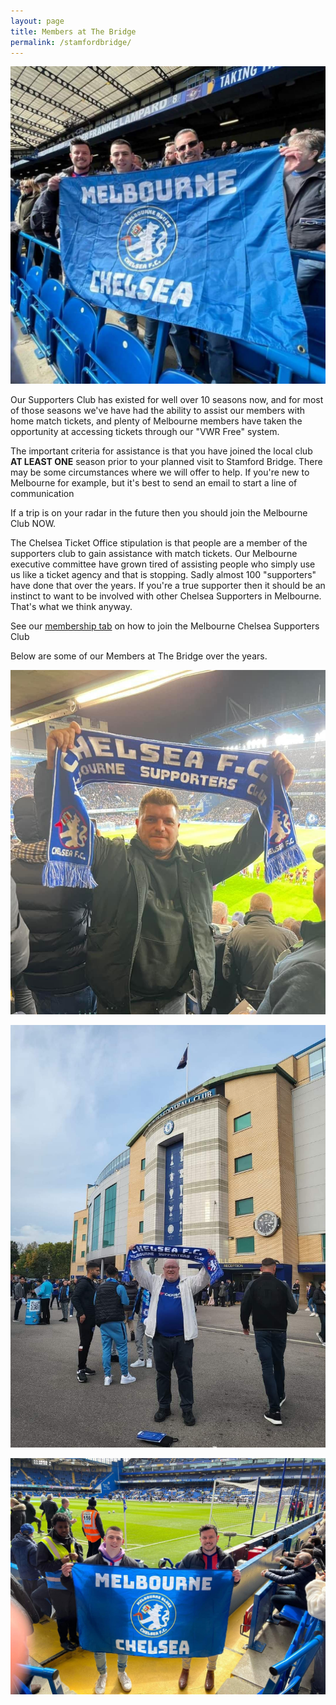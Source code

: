 ```yaml
---
layout: page
title: Members at The Bridge
permalink: /stamfordbridge/
---
```


![StamfordBridge2](/assets/ticket2.jpg)

Our Supporters Club has existed for well over 10 seasons now, and for most of those seasons we've have had the ability to assist our members with home match tickets, and plenty of Melbourne members have taken the opportunity at accessing tickets through our "VWR Free" system.

The important criteria for assistance is that you have joined the local club **AT LEAST ONE** season prior to your planned visit to Stamford Bridge. There may be some circumstances where we will offer to help. If you're new to Melbourne for example, but it's best to send an email to start a line of communication

If a trip is on your radar in the future then you should join the Melbourne Club NOW.

The Chelsea Ticket Office stipulation is that people are a member of the supporters club to gain assistance with match tickets.
Our Melbourne executive committee have grown tired of assisting people who simply use us like a ticket agency and that is stopping.
Sadly almost 100 "supporters" have done that over the years.
If you're a true supporter then it should be an instinct to want to be involved with other Chelsea Supporters in Melbourne.
That's what we think anyway.

See our [membership tab](https://www.chelseafcinmelbourne.com/membership/) on how to join the Melbourne Chelsea Supporters Club

Below are some of our Members at The Bridge over the years.

![StamfordBridge4](/assets/ticket4.jpg)

![StamfordBridge3](/assets/ticket3.jpg)

![StamfordBridge3](/assets/ticket1.jpg)

